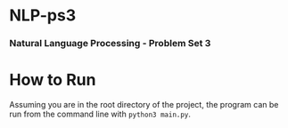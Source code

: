 # NLP-ps3
### Natural Language Processing  - Problem Set 3

# How to Run
Assuming you are in the root directory of the project, the program can be run from the command line with `python3 main.py`.

